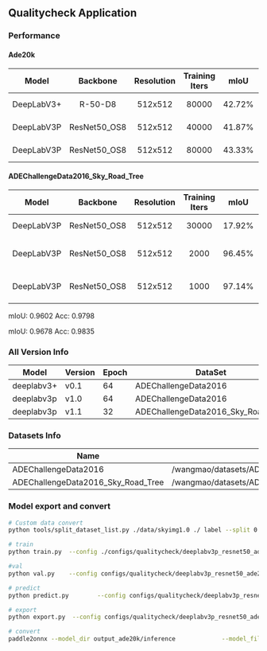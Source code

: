 ## Qualitycheck Application

### Performance

#### Ade20k

| Model | Backbone | Resolution | Training Iters | mIoU | Links | FTP Location |
|:-:|:-:|:-:|:-:|:-:|:-:|:-:|
| DeepLabV3+ | R-50-D8  | 512x512   |   80000 | 42.72% | [model](https://download.openmmlab.com/mmsegmentation/v0.5/deeplabv3plus/deeplabv3plus_r50-d8_512x512_80k_ade20k/deeplabv3plus_r50-d8_512x512_80k_ade20k_20200614_185028-bf1400d8.pth) &#124; [log](https://download.openmmlab.com/mmsegmentation/v0.5/deeplabv3plus/deeplabv3plus_r50-d8_512x512_80k_ade20k/deeplabv3plus_r50-d8_512x512_80k_ade20k_20200614_185028.log.json)         | /wangmao/models/segmentation/ade20k/mmcv/deeplabv3plus_r50-d8_512x512_80k_ade20k.onnx |
|DeepLabV3P|ResNet50_OS8|512x512|40000|41.87%|[model](ftp://192.168.2.23:9021:/wangmao/models/segmentation/ade20k/paddle/deeplabv3p_ade20k_40k.pdparams) &#124; [log](/wangmao/models/segmentation/ade20k/paddle/deeplabv3p_ade20k_80k.log.tgz) | /wangmao/models/segmentation/ade20k/paddle/deeplabv3p_ade20k_40k.pdparams |
|DeepLabV3P|ResNet50_OS8|512x512|80000|43.33%|[model](ftp://192.168.2.23:9021:/wangmao/models/segmentation/ade20k/paddle/deeplabv3p_ade20k_80k.pdparams) &#124; [log](/wangmao/models/segmentation/ade20k/paddle/deeplabv3p_ade20k_80k.log.tgz) | /wangmao/models/segmentation/ade20k/paddle/deeplabv3p_ade20k_80k.pdparams |

#### ADEChallengeData2016_Sky_Road_Tree

| Model | Backbone | Resolution | Training Iters | mIoU | Acc | Links | FTP Location |
|:-:|:-:|:-:|:-:|:-:|:-:|:-:|:-:|
|DeepLabV3P|ResNet50_OS8|512x512|30000|17.92%|82.56%|[model](ftp://192.168.2.23:9021:/wangmao/models/segmentation/ade20k/paddle/deeplabv3p_ade20k_80k.pdparams) &#124; [log](/wangmao/models/segmentation/ade20k/paddle/deeplabv3p_ade20k_80k.log.tgz) | /wangmao/models/segmentation/ade20k/paddle/deeplabv3p_ade20k_80k.pdparams |
|DeepLabV3P|ResNet50_OS8|512x512|2000|96.45%|98.18%|[config](./deeplabv3p_resnet50_ade20k_sky_road_tree_512x512_30k-qc_v1.1.yml) &#124;[model](ftp://192.168.2.23:9021:/wangmao/models/segmentation/ade20k/paddle/deeplabv3p_ade20k_80k.pdparams) &#124; [log](/wangmao/models/segmentation/ade20k/paddle/deeplabv3p_ade20k_80k.log.tgz) | /wangmao/models/segmentation/ade20k/paddle/deeplabv3p_ade20k_80k.pdparams |
|DeepLabV3P|ResNet50_OS8|512x512|1000|97.14%|98.51%|[config](./deeplabv3p_resnet50_ade20k_sky_road_tree_512x512_30k-qc_v1.1.yml) &#124;[model](ftp://192.168.2.23:9021:/wangmao/models/segmentation/ade20k/paddle/deeplabv3p_ade20k_80k.pdparams) &#124; [log](/wangmao/models/segmentation/ade20k/paddle/deeplabv3p_ade20k_80k.log.tgz) | /wangmao/models/segmentation/ade20k/paddle/deeplabv3p_ade20k_80k.pdparams |


mIoU: 0.9602 Acc: 0.9798 

mIoU: 0.9678 Acc: 0.9835

### All Version Info


| Model       | Version | Epoch | DataSet       | FTP Onnx Location                        |
| ----------- | ------- | --------------- | ------------- | ------------------------------------ |
| deeplabv3+ | v0.1  | 64   | ADEChallengeData2016 | /wangmao/project/qualitycheck/deeplabv3plus.onnx |
| deeplabv3p | v1.0  | 64   | ADEChallengeData2016 | /wangmao/project/qualitycheck/deeplabv3p_qc_1.0.onnx |
| deeplabv3p | v1.1  | 32   | ADEChallengeData2016_Sky_Road_Tree | /wangmao/project/qualitycheck/deeplabv3p_qc_1.1.onnx    |

### Datasets Info


| Name       | FTP Location   |
| ----------- | ------- |
| ADEChallengeData2016 |  /wangmao/datasets/ADEChallengeData2016.tgz |
| ADEChallengeData2016_Sky_Road_Tree | /wangmao/datasets/ADEChallengeData2016_Sky_Road_Tree.tgz |


### Model export and convert

```bash
# Custom data convert
python tools/split_dataset_list.py ./data/skyimg1.0 ./ label --split 0.6 0.2 0.2 --format jpg png --label_class 'sky' 'tree' 'building'

# train
python train.py  --config ./configs/qualitycheck/deeplabv3p_resnet50_ade20k_512x512_80k-qc_v1.0.yml  --save_interval 6000  --save_dir ./output_ade20k/  --do_eval   --use_vdl  --resume_model output_ade20k/iter_40000/ --num_workers 10

#val
python val.py    --config configs/qualitycheck/deeplabv3p_resnet50_ade20k_512x512_80k-qc_v1.0.yml        --model_path output_ade20k/best_model/model.pdparams

# predict
python predict.py        --config configs/qualitycheck/deeplabv3p_resnet50_ade20k_512x512_80k-qc_v1.0.yml        --model_path output_ade20k/best_model/model.pdparams        --image_path data/ade20ktest/        --save_dir output_ade20k/result/chaotiantest/

# export
python export.py  --config configs/qualitycheck/deeplabv3p_resnet50_ade20k_512x512_80k-qc_v1.0.yml  --save_dir output_ade20k/inference/      --model_path output_ade20k/best_model/model.pdparams  --input_shape 1 3 512 512

# convert
paddle2onnx --model_dir output_ade20k/inference             --model_filename model.pdmodel             --params_filename model.pdiparams             --opset_version 11             --save_file models/ade20k/onnx/deeplabv3p_ade20k_80k.onnx

```
